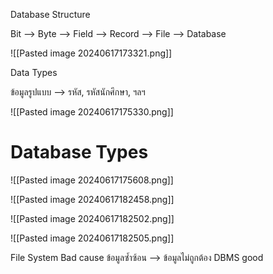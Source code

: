 
Database Structure

Bit --> Byte --> Field --> Record --> File --> Database

![[Pasted image 20240617173321.png]]

Data Types

ข้อมูลรูปแบบ --> รหัส, รหัสนักศึกษา, ฯลฯ

![[Pasted image 20240617175330.png]]


# Database Types

![[Pasted image 20240617175608.png]]

![[Pasted image 20240617182458.png]]


![[Pasted image 20240617182502.png]]


![[Pasted image 20240617182505.png]]






File System Bad cause ข้อมูลซ้ำซ้อน --> ข้อมูลไม่ถูกต้อง
DBMS good